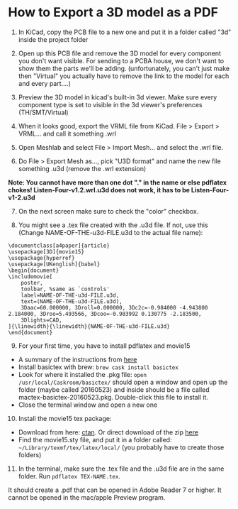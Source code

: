 # How to Export a 3D model as a PDF

1) In KiCad, copy the PCB file to a new one and put it in a folder called "3d" inside the project folder

2) Open up this PCB file and remove the 3D model for every component you don't want visible. For sending to a PCBA house, we don't want to show them the parts we'll be adding. (unfortunately, you can't just make then "Virtual" you actually have to remove the link to the model for each and every part....)

3) Preview the 3D model in kicad's built-in 3d viewer. Make sure every component type is set to visible in the 3d viewer's preferences (TH/SMT/Virtual)

4) When it looks good, export the VRML file from KiCad. File > Export > VRML... and call it something .wrl

5) Open Meshlab and select File > Import Mesh... and select the .wrl file.

6) Do File > Export Mesh as..., pick "U3D format" and name the new file something .u3d (remove the .wrl extension)

**Note: You cannot have more than one dot "." in the name or else pdflatex chokes! Listen-Four-v1.2.wrl.u3d does not work, it has to be Listen-Four-v1-2.u3d**

7) On the next screen make sure to check the "color" checkbox.

8) You might see a .tex file created with the .u3d file. If not, use this (Change NAME-OF-THE-u3d-FILE.u3d to the actual file name):

```
\documentclass[a4paper]{article}
\usepackage[3D]{movie15}
\usepackage{hyperref}
\usepackage[UKenglish]{babel}
\begin{document}
\includemovie[
	poster,
	toolbar, %same as `controls'
	label=NAME-OF-THE-u3d-FILE.u3d,
	text=(NAME-OF-THE-u3d-FILE.u3d),
	3Daac=60.000000, 3Droll=0.000000, 3Dc2c=-0.984000 -4.943800 2.184000, 3Droo=5.493566, 3Dcoo=-0.983992 0.130775 -2.183500,
	3Dlights=CAD,
]{\linewidth}{\linewidth}{NAME-OF-THE-u3d-FILE.u3d}
\end{document}

```

9) For your first time, you have to install pdflatex and movie15

  * A summary of the instructions from [here](https://tex.stackexchange.com/questions/307483/setting-up-basictex-homebrew) 
  * Install basictex with brew: `brew cask install basictex`
  * Look for where it installed the .pkg file: 
 `open /usr/local/Caskroom/basictex/` should open a window and open up the folder (maybe called 20160523) and inside should be a file called mactex-basictex-20160523.pkg. Double-click this file to install it.
  * Close the terminal window and open a new one

10) Install the movie15 tex package:

  * Download from here: [ctan](https://ctan.org/tex-archive/macros/latex/contrib/movie15/?lang=en). Or direct download of the zip [here](http://mirrors.ctan.org/macros/latex/contrib/movie15.zip)
  * Find the movie15.sty file, and put it in a folder called:
  `~/Library/texmf/tex/latex/local/` 
  (you probably have to create those folders)
  
11) In the terminal, make sure the .tex file and the .u3d file are in the same folder. Run `pdflatex TEX-NAME.tex`. 

It should create a .pdf that can be opened in Adobe Reader 7 or higher. It cannot be opened in the mac/apple Preview program.